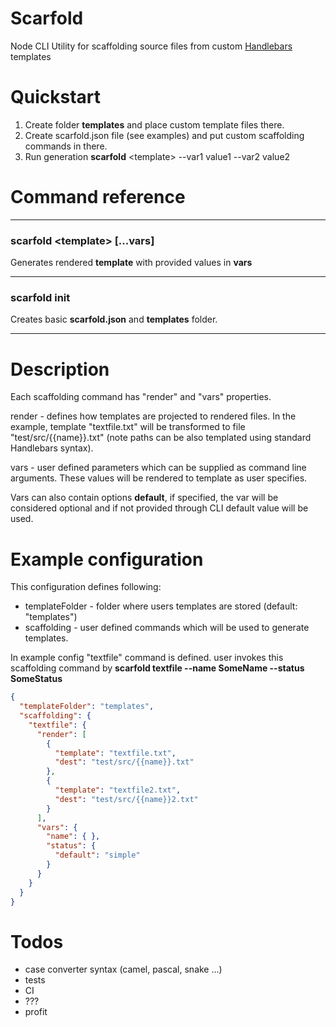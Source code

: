 # Scarfold
Node CLI Utility for scaffolding source files from custom 
[Handlebars](http://handlebarsjs.com/ "Handlebars") templates

# Quickstart
1. Create folder **templates** and place custom template files there.
2. Create scarfold.json file (see examples) and put custom scaffolding commands in there.
3. Run generation **scarfold** &lt;template&gt; --var1 value1 --var2 value2

# Command reference
---
### scarfold &lt;template&gt; [...vars]
Generates rendered **template** with provided values in **vars**

---

### scarfold init
Creates basic **scarfold.json** and **templates** folder.

---

# Description
Each scaffolding command has "render" and "vars" properties.

render - defines how templates are projected to rendered files. In the example, template "textfile.txt" will be transformed to file "test/src/{{name}}.txt" (note paths can be also templated using standard Handlebars syntax).

vars - user defined parameters which can be supplied as command line arguments. These values will be rendered to template as user specifies.

Vars can also contain options **default**, if specified, the var will be considered optional and if not provided through CLI default value will be used.

# Example configuration
This configuration defines following:
* templateFolder - folder where users templates are stored (default: "templates")
* scaffolding - user defined commands which will be used to generate templates. 

In example config "textfile" command is defined. user invokes this scaffolding command by **scarfold textfile --name SomeName --status SomeStatus**
```json
{
  "templateFolder": "templates",
  "scaffolding": {
    "textfile": {
      "render": [
        {
          "template": "textfile.txt",
          "dest": "test/src/{{name}}.txt"
        },
        {
          "template": "textfile2.txt",
          "dest": "test/src/{{name}}2.txt"
        }
      ],
      "vars": {
        "name": { },
        "status": {
          "default": "simple"
        }
      }
    }
  }
}
```

# Todos
* case converter syntax (camel, pascal, snake ...)
* tests
* CI
* ???
* profit
